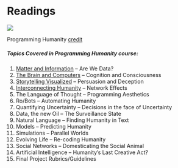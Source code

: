 # Readings

![](https://programminghumanity.files.wordpress.com/2020/08/we-become-what-we-behold-e1598732825622.png?w=640)

Programming Humanity [credit](https://jarche.com/2019/12/organizations-as-media/)

##### Topics Covered in Programming Humanity course:

1. [Matter and Information](./wk1_data/home_data.md) – Are We Data?
2. [The Brain and Computers](./wk2_cognition/home_cognition.md) – Cognition and Consciousness
3. [Storytelling Visualized](./wk3_visualizations/home_visualizations.md) – Persuasion and Deception
4. [Interconnecting Humanity](./wk4_networks/networks.md) – Network Effects
5. The Language of Thought – Programming Aesthetics
6. Ro/Bots – Automating Humanity
7. Quantifying Uncertainty – Decisions in the face of Uncertainty
8. Data, the new Oil – The Surveillance State
9. Natural Language – Finding Humanity in Text 
10. Models – Predicting Humanity
11. Simulations – Parallel Worlds
12. Evolving Life – Re-coding Humanity
13. Social Networks – Domesticating the Social Animal
14. Artificial Intelligence – Humanity’s Last Creative Act?
15. Final Project Rubrics/Guidelines
